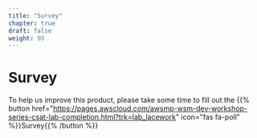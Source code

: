 ```yaml
---
title: "Survey"
chapter: true
draft: false
weight: 90
---
```


# Survey

To help us improve this product, please take some time to fill out the {{% button href="https://pages.awscloud.com/awsmp-wsm-dev-workshop-series-csat-lab-completion.html?trk=lab_lacework" icon="fas fa-poll" %}}Survey{{% /button %}}
